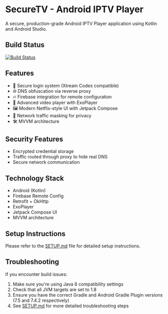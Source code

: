 # SecureTV - Android IPTV Player

A secure, production-grade Android IPTV Player application using Kotlin and Android Studio.

## Build Status

[![Build Status](https://github.com/bridgyplayer/SecureTV/actions/workflows/android.yml/badge.svg)](https://github.com/bridgyplayer/SecureTV/actions/workflows/android.yml)

## Features

- 🔐 Secure login system (Xtream Codes compatible)
- 🌐 DNS obfuscation via reverse proxy
- 🔥 Firebase integration for remote configuration
- 🎥 Advanced video player with ExoPlayer
- 🖼️ Modern Netflix-style UI with Jetpack Compose
- 🧪 Network traffic masking for privacy
- 🛠️ MVVM architecture

## Security Features

- Encrypted credential storage
- Traffic routed through proxy to hide real DNS
- Secure network communication

## Technology Stack

- Android (Kotlin)
- Firebase Remote Config
- Retrofit + OkHttp
- ExoPlayer
- Jetpack Compose UI
- MVVM architecture

## Setup Instructions

Please refer to the [SETUP.md](SETUP.md) file for detailed setup instructions.

## Troubleshooting

If you encounter build issues:

1. Make sure you're using Java 8 compatibility settings
2. Check that all JVM targets are set to 1.8
3. Ensure you have the correct Gradle and Android Gradle Plugin versions (7.5 and 7.4.2 respectively)
4. See [SETUP.md](SETUP.md) for more detailed troubleshooting steps
